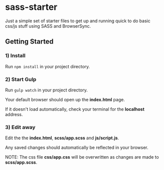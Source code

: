 # sass-starter

Just a simple set of starter files to get up and running quick to do basic css/js stuff using SASS and BrowserSync.

## Getting Started

### 1) Install
Run `npm install` in your project directory.

### 2) Start Gulp
Run `gulp watch` in your project directory.

Your default browser should open up the **index.html** page.

If it doesn't load automatically, check your terminal for the **localhost** address.

### 3) Edit away
Edit the the **index.html**, **scss/app.scss** and **js/script.js**.

Any saved changes should automatically be reflected in your browser.

NOTE: The css file **css/app.css** will be overwritten as changes are made to **scss/app.scss**.